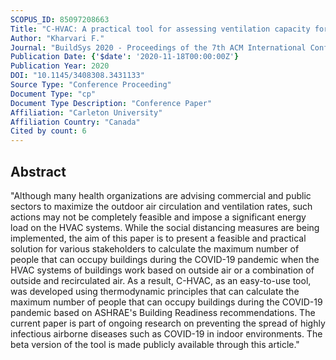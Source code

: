 ```yaml
---
SCOPUS_ID: 85097208663
Title: "C-HVAC: A practical tool for assessing ventilation capacity for HVAC systems during the COVID-19 Pandemic"
Author: "Kharvari F."
Journal: "BuildSys 2020 - Proceedings of the 7th ACM International Conference on Systems for Energy-Efficient Buildings, Cities, and Transportation"
Publication Date: {'$date': '2020-11-18T00:00:00Z'}
Publication Year: 2020
DOI: "10.1145/3408308.3431133"
Source Type: "Conference Proceeding"
Document Type: "cp"
Document Type Description: "Conference Paper"
Affiliation: "Carleton University"
Affiliation Country: "Canada"
Cited by count: 6
---
```


## Abstract
"Although many health organizations are advising commercial and public sectors to maximize the outdoor air circulation and ventilation rates, such actions may not be completely feasible and impose a significant energy load on the HVAC systems. While the social distancing measures are being implemented, the aim of this paper is to present a feasible and practical solution for various stakeholders to calculate the maximum number of people that can occupy buildings during the COVID-19 pandemic when the HVAC systems of buildings work based on outside air or a combination of outside and recirculated air. As a result, C-HVAC, as an easy-to-use tool, was developed using thermodynamic principles that can calculate the maximum number of people that can occupy buildings during the COVID-19 pandemic based on ASHRAE's Building Readiness recommendations. The current paper is part of ongoing research on preventing the spread of highly infectious airborne diseases such as COVID-19 in indoor environments. The beta version of the tool is made publicly available through this article."
